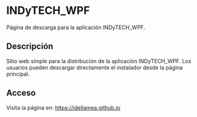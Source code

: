 # INDyTECH_WPF

Página de descarga para la aplicación INDyTECH_WPF.

## Descripción

Sitio web simple para la distribución de la aplicación INDyTECH_WPF. Los usuarios pueden descargar directamente el instalador desde la página principal.

## Acceso

Visita la página en: https://idellamea.github.io

